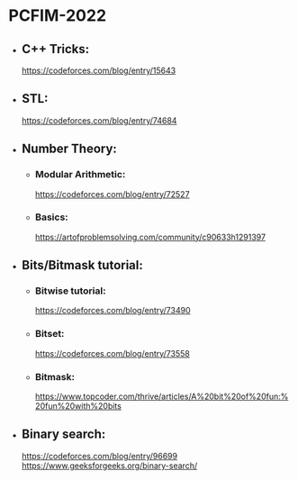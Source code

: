 # PCFIM-2022

- ## C++ Tricks:
    https://codeforces.com/blog/entry/15643
- ## STL:
    https://codeforces.com/blog/entry/74684
- ## Number Theory:
    - ### Modular Arithmetic:
       https://codeforces.com/blog/entry/72527
    - ### Basics:
       https://artofproblemsolving.com/community/c90633h1291397
- ## Bits/Bitmask tutorial:
    - ### Bitwise tutorial:
        https://codeforces.com/blog/entry/73490
    - ### Bitset:
        https://codeforces.com/blog/entry/73558
    - ### Bitmask:
        https://www.topcoder.com/thrive/articles/A%20bit%20of%20fun:%20fun%20with%20bits
- ## Binary search:
    https://codeforces.com/blog/entry/96699
    https://www.geeksforgeeks.org/binary-search/ 
